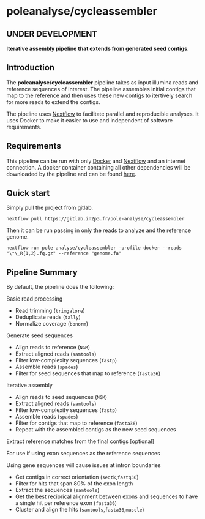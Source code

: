 
# poleanalyse/cycleassembler

## UNDER DEVELOPMENT

**Iterative assembly pipeline that extends from generated seed contigs**.

## Introduction

The **poleanalyse/cycleassembler** pipeline takes as input illumina reads and reference sequences of interest. The pipeline assembles initial contigs that map to the reference and then uses these new contigs to itertively search for more reads to extend the contigs. 

The pipeline uses [Nextflow](https://www.nextflow.io) to facilitate parallel and reproducible analyses. It uses Docker to make it easier to use and independent of software requirements.

## Requirements

This pipeline can be run with only [Docker](https://docs.docker.com/engine/installation/) and [Nextflow](https://www.nextflow.io) and an internet connection. A docker container containing all other dependencies will be downloaded by the pipeline and can be found [here](https://hub.docker.com/repository/docker/poleanalyse/cycleassembler).

## Quick start

Simply pull the project from gitlab.

`nextflow pull https://gitlab.in2p3.fr/pole-analyse/cycleassembler`

Then it can be run passing in only the reads to analyze and the reference genome.

`nextflow run pole-analyse/cycleassembler -profile docker --reads "\*\_R{1,2}.fq.gz" --reference "genome.fa"`


## Pipeline Summary

By default, the pipeline does the following:

Basic read processing
* Read trimming (`trimgalore`)
* Deduplicate reads (`tally`)
* Normalize coverage (`bbnorm`)

Generate seed sequences
 * Align reads to reference (`NGM`)
 * Extract aligned reads (`samtools`)
 * Filter low-complexity sequences (`fastp`)
 * Assemble reads (`spades`)
 * Filter for seed sequences that map to reference (`fasta36`)

Iterative assembly
 * Align reads to seed sequences (`NGM`)
 * Extract aligned reads (`samtools`)
 * Filter low-complexity sequences (`fastp`)
 * Assemble reads (`spades`)
 * Filter for contigs that map to reference (`fasta36`)
 * Repeat with the assembled contigs as the new seed sequences

Extract reference matches from the final contigs [optional]

For use if using exon sequences as the reference sequences

Using gene sequences will cause issues at intron boundaries
 * Get contigs in correct orientation (`seqtk`,`fastq36`)
 * Filter for hits that span 80% of the exon length
 * Extract the sequences (`samtools`)
 * Get the best reciprical alignment between exons and sequences to have a single hit per reference exon (`fasta36`)
 * Cluster and align the hits (`samtools`,`fasta36`,`muscle`)

